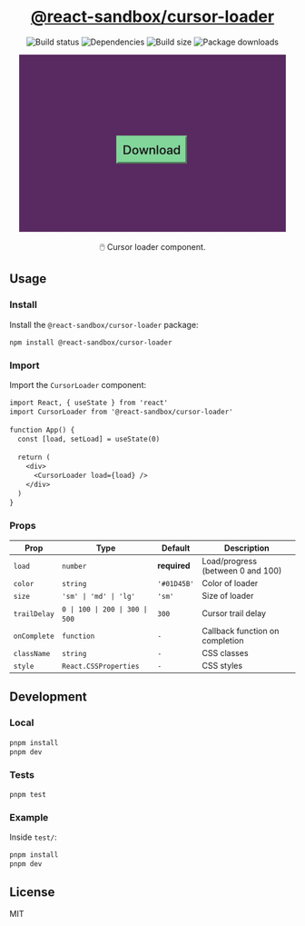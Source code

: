 <h1 align="center">
  <a href="https://www.npmjs.com/package/@react-sandbox/cursor-loader">@react-sandbox/cursor-loader</a>
</h1>

<p align="center">
  <img src="https://img.shields.io/github/actions/workflow/status/react-sandbox/cursor-loader/playwright.yml" alt="Build status" />
  <img src="https://img.shields.io/badge/dependencies-0-brightgreen" alt="Dependencies" />
  <img src="https://img.shields.io/bundlephobia/minzip/@react-sandbox/cursor-loader?color=%234ba0f6" alt="Build size" />
  <img src="https://img.shields.io/npm/dt/@react-sandbox/cursor-loader?color=%234ba0f6" alt="Package downloads" />
</p>

<p align="center">
  <img src="example.gif" alt="Example" />
</p>

<p align="center">🖱️ Cursor loader component.</p>

## Usage

### Install

Install the `@react-sandbox/cursor-loader` package:

```
npm install @react-sandbox/cursor-loader
```

### Import

Import the `CursorLoader` component:

```tsx
import React, { useState } from 'react'
import CursorLoader from '@react-sandbox/cursor-loader'

function App() {
  const [load, setLoad] = useState(0)

  return (
    <div>
      <CursorLoader load={load} />
    </div>
  )
}
```

### Props

| Prop         | Type                            | Default      | Description                       |
| ------------ | ------------------------------- | ------------ | --------------------------------- |
| `load`       | `number`                        | **required** | Load/progress (between 0 and 100) |
| `color`      | `string`                        | `'#01D45B'`  | Color of loader                   |
| `size`       | `'sm' \| 'md' \| 'lg'`          | `'sm'`       | Size of loader                    |
| `trailDelay` | `0 \| 100 \| 200 \| 300 \| 500` | `300`        | Cursor trail delay                |
| `onComplete` | `function`                      | `-`          | Callback function on completion   |
| `className`  | `string`                        | `-`          | CSS classes                       |
| `style`      | `React.CSSProperties`           | `-`          | CSS styles                        |

## Development

### Local

```
pnpm install
pnpm dev
```

### Tests

```
pnpm test
```

### Example

Inside `test/`:

```
pnpm install
pnpm dev
```

## License

MIT
